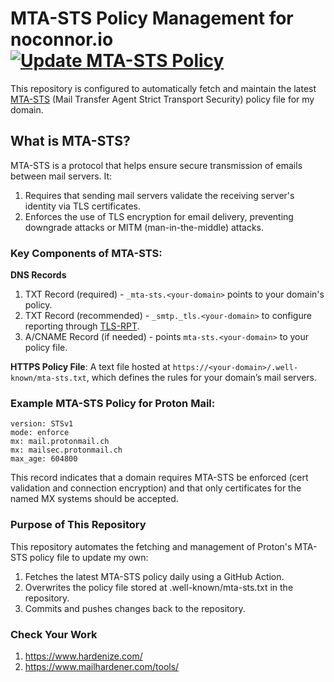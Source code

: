 # MTA-STS Policy Management for noconnor.io [![Update MTA-STS Policy](https://github.com/noconnor29/mta-sts/actions/workflows/scrape-proton-mta-sts.yml/badge.svg)](https://github.com/noconnor29/mta-sts/actions/workflows/scrape-proton-mta-sts.yml)

This repository is configured to automatically fetch and maintain the latest [MTA-STS](https://datatracker.ietf.org/doc/html/rfc8461) (Mail Transfer Agent Strict Transport Security) policy file for my domain.
## What is MTA-STS?

MTA-STS is a protocol that helps ensure secure transmission of emails between mail servers. It:
1. Requires that sending mail servers validate the receiving server's identity via TLS certificates.
2. Enforces the use of TLS encryption for email delivery, preventing downgrade attacks or MITM (man-in-the-middle) attacks.

### Key Components of MTA-STS:
**DNS Records**
1. TXT Record (required) - `_mta-sts.<your-domain>` points to your domain's policy.
2. TXT Record (recommended) - `_smtp._tls.<your-domain>` to configure reporting through [TLS-RPT](https://datatracker.ietf.org/doc/html/rfc8460).
3. A/CNAME Record (if needed) - points `mta-sts.<your-domain>` to your policy file.

**HTTPS Policy File**: A text file hosted at `https://<your-domain>/.well-known/mta-sts.txt`, which defines the rules for your domain’s mail servers.

### Example MTA-STS Policy for Proton Mail:
```plaintext
version: STSv1
mode: enforce
mx: mail.protonmail.ch
mx: mailsec.protonmail.ch
max_age: 604800
```
This record indicates that a domain requires MTA-STS be enforced (cert validation and connection encryption) and that only certificates for the named MX systems should be accepted.

### Purpose of This Repository

This repository automates the fetching and management of Proton's MTA-STS policy file to update my own:

1. Fetches the latest MTA-STS policy daily using a GitHub Action.
2. Overwrites the policy file stored at .well-known/mta-sts.txt in the repository.
3. Commits and pushes changes back to the repository.

### Check Your Work
1. https://www.hardenize.com/
2. https://www.mailhardener.com/tools/
